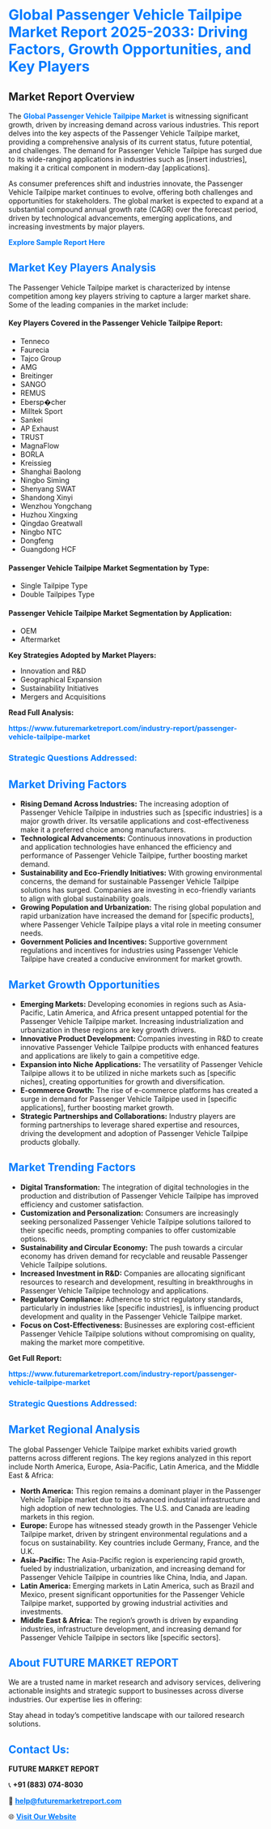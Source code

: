 <h1 style="color: #007BFF;">Global Passenger Vehicle Tailpipe Market Report 2025-2033: Driving Factors, Growth Opportunities, and Key Players</h1>

<section id="overview">
<h2>Market Report Overview</h2>
<p>The <a href="https://www.futuremarketreport.com/industry-report/passenger-vehicle-tailpipe-market" style="color: #007BFF; text-decoration: none;"><strong>Global Passenger Vehicle Tailpipe Market</strong></a> is witnessing significant growth, driven by increasing demand across various industries. This report delves into the key aspects of the Passenger Vehicle Tailpipe market, providing a comprehensive analysis of its current status, future potential, and challenges. The demand for Passenger Vehicle Tailpipe has surged due to its wide-ranging applications in industries such as [insert industries], making it a critical component in modern-day [applications].</p>
<p>As consumer preferences shift and industries innovate, the Passenger Vehicle Tailpipe market continues to evolve, offering both challenges and opportunities for stakeholders. The global market is expected to expand at a substantial compound annual growth rate (CAGR) over the forecast period, driven by technological advancements, emerging applications, and increasing investments by major players.</p>
</section>

<section id="overview">
<p><a href="https://www.futuremarketreport.com/request-sample/reportId=41074" style="color: #007BFF; text-decoration: none;"><strong>Explore Sample Report Here</strong></a></p>
</section>

<section id="key-players">
<h2 style="color: #007BFF;">Market Key Players Analysis</h2>
<p>The Passenger Vehicle Tailpipe market is characterized by intense competition among key players striving to capture a larger market share. Some of the leading companies in the market include:</p>
<h4>Key Players Covered in the Passenger Vehicle Tailpipe Report:</h4>
<ul><li>Tenneco</li><li>Faurecia</li><li>Tajco Group</li><li>AMG</li><li>Breitinger</li><li>SANGO</li><li>REMUS</li><li>Ebersp�cher</li><li>Milltek Sport</li><li>Sankei</li><li>AP Exhaust</li><li>TRUST</li><li>MagnaFlow</li><li>BORLA</li><li>Kreissieg</li><li>Shanghai Baolong</li><li>Ningbo Siming</li><li>Shenyang SWAT</li><li>Shandong Xinyi</li><li>Wenzhou Yongchang</li><li>Huzhou Xingxing</li><li>Qingdao Greatwall</li><li>Ningbo NTC</li><li>Dongfeng</li><li>Guangdong HCF</li></ul>
<h4>Passenger Vehicle Tailpipe Market Segmentation by Type:</h4>
<ul><li>Single Tailpipe Type</li><li>Double Tailpipes Type</li></ul>

<h4>Passenger Vehicle Tailpipe Market Segmentation by Application:</h4>
<ul><li>OEM</li><li>Aftermarket</li></ul>
<p><strong>Key Strategies Adopted by Market Players:</strong></p>
<ul>
<li>Innovation and R&D</li>
<li>Geographical Expansion</li>
<li>Sustainability Initiatives</li>
<li>Mergers and Acquisitions</li>
</ul>
</section>

<section>
<p><strong>Read Full Analysis: </strong></p><a href="https://www.futuremarketreport.com/industry-report/passenger-vehicle-tailpipe-market" style="color: #007BFF; text-decoration: none;"><strong>https://www.futuremarketreport.com/industry-report/passenger-vehicle-tailpipe-market</strong></a>
<h3 style="color: #007BFF;">Strategic Questions Addressed:</h3>
</section>

<section id="driving-factors">
<h2 style="color: #007BFF;">Market Driving Factors</h2>
<ul>
<li><strong>Rising Demand Across Industries:</strong> The increasing adoption of Passenger Vehicle Tailpipe in industries such as [specific industries] is a major growth driver. Its versatile applications and cost-effectiveness make it a preferred choice among manufacturers.</li>
<li><strong>Technological Advancements:</strong> Continuous innovations in production and application technologies have enhanced the efficiency and performance of Passenger Vehicle Tailpipe, further boosting market demand.</li>
<li><strong>Sustainability and Eco-Friendly Initiatives:</strong> With growing environmental concerns, the demand for sustainable Passenger Vehicle Tailpipe solutions has surged. Companies are investing in eco-friendly variants to align with global sustainability goals.</li>
<li><strong>Growing Population and Urbanization:</strong> The rising global population and rapid urbanization have increased the demand for [specific products], where Passenger Vehicle Tailpipe plays a vital role in meeting consumer needs.</li>
<li><strong>Government Policies and Incentives:</strong> Supportive government regulations and incentives for industries using Passenger Vehicle Tailpipe have created a conducive environment for market growth.</li>
</ul>
</section>

<section id="growth-opportunities">
<h2 style="color: #007BFF;">Market Growth Opportunities</h2>
<ul>
<li><strong>Emerging Markets:</strong> Developing economies in regions such as Asia-Pacific, Latin America, and Africa present untapped potential for the Passenger Vehicle Tailpipe market. Increasing industrialization and urbanization in these regions are key growth drivers.</li>
<li><strong>Innovative Product Development:</strong> Companies investing in R&D to create innovative Passenger Vehicle Tailpipe products with enhanced features and applications are likely to gain a competitive edge.</li>
<li><strong>Expansion into Niche Applications:</strong> The versatility of Passenger Vehicle Tailpipe allows it to be utilized in niche markets such as [specific niches], creating opportunities for growth and diversification.</li>
<li><strong>E-commerce Growth:</strong> The rise of e-commerce platforms has created a surge in demand for Passenger Vehicle Tailpipe used in [specific applications], further boosting market growth.</li>
<li><strong>Strategic Partnerships and Collaborations:</strong> Industry players are forming partnerships to leverage shared expertise and resources, driving the development and adoption of Passenger Vehicle Tailpipe products globally.</li>
</ul>
</section>

<section id="trending-factors">
<h2 style="color: #007BFF;">Market Trending Factors</h2>
<ul>
<li><strong>Digital Transformation:</strong> The integration of digital technologies in the production and distribution of Passenger Vehicle Tailpipe has improved efficiency and customer satisfaction.</li>
<li><strong>Customization and Personalization:</strong> Consumers are increasingly seeking personalized Passenger Vehicle Tailpipe solutions tailored to their specific needs, prompting companies to offer customizable options.</li>
<li><strong>Sustainability and Circular Economy:</strong> The push towards a circular economy has driven demand for recyclable and reusable Passenger Vehicle Tailpipe solutions.</li>
<li><strong>Increased Investment in R&D:</strong> Companies are allocating significant resources to research and development, resulting in breakthroughs in Passenger Vehicle Tailpipe technology and applications.</li>
<li><strong>Regulatory Compliance:</strong> Adherence to strict regulatory standards, particularly in industries like [specific industries], is influencing product development and quality in the Passenger Vehicle Tailpipe market.</li>
<li><strong>Focus on Cost-Effectiveness:</strong> Businesses are exploring cost-efficient Passenger Vehicle Tailpipe solutions without compromising on quality, making the market more competitive.</li>
</ul>
</section>

<section>
<p><strong>Get Full Report: </strong></p><a href="https://www.futuremarketreport.com/industry-report/passenger-vehicle-tailpipe-market" style="color: #007BFF; text-decoration: none;"><strong>https://www.futuremarketreport.com/industry-report/passenger-vehicle-tailpipe-market</strong></a>
<h3 style="color: #007BFF;">Strategic Questions Addressed:</h3>
</section>


<section id="regional-analysis">
<h2 style="color: #007BFF;">Market Regional Analysis</h2>
<p>The global Passenger Vehicle Tailpipe market exhibits varied growth patterns across different regions. The key regions analyzed in this report include North America, Europe, Asia-Pacific, Latin America, and the Middle East & Africa:</p>
<ul>
<li><strong>North America:</strong> This region remains a dominant player in the Passenger Vehicle Tailpipe market due to its advanced industrial infrastructure and high adoption of new technologies. The U.S. and Canada are leading markets in this region.</li>
<li><strong>Europe:</strong> Europe has witnessed steady growth in the Passenger Vehicle Tailpipe market, driven by stringent environmental regulations and a focus on sustainability. Key countries include Germany, France, and the U.K.</li>
<li><strong>Asia-Pacific:</strong> The Asia-Pacific region is experiencing rapid growth, fueled by industrialization, urbanization, and increasing demand for Passenger Vehicle Tailpipe in countries like China, India, and Japan.</li>
<li><strong>Latin America:</strong> Emerging markets in Latin America, such as Brazil and Mexico, present significant opportunities for the Passenger Vehicle Tailpipe market, supported by growing industrial activities and investments.</li>
<li><strong>Middle East & Africa:</strong> The region’s growth is driven by expanding industries, infrastructure development, and increasing demand for Passenger Vehicle Tailpipe in sectors like [specific sectors].</li>
</ul>
</section>

<footer>
<h2 style="color: #007BFF;">About FUTURE MARKET REPORT</h2>
<p>We are a trusted name in market research and advisory services, delivering actionable insights and strategic support to businesses across diverse industries. Our expertise lies in offering:</p>

<p>Stay ahead in today’s competitive landscape with our tailored research solutions.</p>

<h2 style="color: #007BFF;">Contact Us:</h2>
<p><strong>FUTURE MARKET REPORT</strong></p>
<p>📞 <strong>+91 (883) 074-8030</strong></p>
<p>📧 <strong><a href="mailto:help@futuremarketreport.com" style="color: #007BFF;">help@futuremarketreport.com</a></strong></p>
<p>🌐 <strong><a href="https://www.futuremarketreport.com/" style="color: #007BFF;">Visit Our Website</a></strong></p>
</footer>